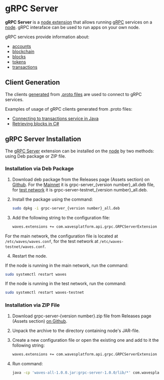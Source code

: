 # gRPC Server

**gRPC Server** is a [node extension](/en/waves-node/extensions/)  that allows running [gRPC](https://en.wikipedia.org/wiki/GRPC) services on a [node](/en/blockchain/node/).  gRPC interaface can be used to run apps on your own node.

gRPC services provide information about:

* [accounts](/en/blockchain/account/)
* [blockchain](/en/blockchain/blockchain/)
* [blocks](/en/blockchain/block/)
* [tokens](/en/blockchain/token/)
* [transactions](/en/blockchain/transaction/)

## Client Generation

The clients [generated](https://grpc.io/docs/tutorials/) from [.proto files](https://github.com/wavesplatform/protobuf-schemas) are used to connect to gRPC services.

Examples of usage of gRPC clients generated from .proto files:

* [Connecting to transactions service in Java](https://github.com/wavesplatform/WavesJ/blob/master/examples/src/main/java/GRPCTest.java)
* [Retrieving blocks in C#](https://github.com/wavesplatform/WavesCS/blob/master/WavesCSTests/ProtobufTest.cs)

## gRPC Server Installation

The [gRPC Server](/en/waves-node/extensions/grpc-server/) extension can be installed on the [node](/en/blockchain/node/) by two methods: using Deb package or ZIP file.

### Installation via Deb Package

1. Download deb package from the Releases page (Assets section) on [Github](https://github.com/wavesplatform/Waves/releases). For the [Mainnet](/en/blockchain/blockchain-network/main-network) it is grpc-server\_{version number}\_all.deb file, for [test network](/en/blockchain/blockchain-network/test-network) it is grpc-server-testnet\_{version number}\_all.deb.

2. Install the package using the command:

   ```bash
   sudo dpkg -i grpc-server_{version number}_all.deb
   ```

3. Add the following string to the configuration file:

   ```bash
   waves.extensions += com.wavesplatform.api.grpc.GRPCServerExtension
   ```

For the main network, the configuration file is located at `/etc/waves/waves.conf`, for the test network at `/etc/waves-testnet/waves.conf`.

4. Restart the node.

If the node is running in the main network, run the command:

   ```bash
   sudo systemctl restart waves
   ```

If the node is running in the test network, run the command:

   ```bash
   sudo systemctl restart waves-testnet
   ```

### Installation via ZIP File

1. Download grpc-server-{version number}.zip file from Releases page (Assets section) [on Github](https://github.com/wavesplatform/Waves/releases).
2. Unpack the archive to the directory containing node's JAR-file.
3. Create a new configuration file or open the existing one and add to it the following string:

   ```bash
   waves.extensions += com.wavesplatform.api.grpc.GRPCServerExtension
   ```

4. Run command:

   ```bash
   java -cp 'waves-all-1.0.0.jar:grpc-server-1.0.0/lib/*' com.wavesplatform.Application {configuration file name}.conf
   ```
